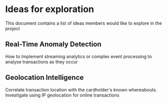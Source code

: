 # Ideas for exploration

This document contains a list of ideas members would like to explore in the project
## Real-Time Anomaly Detection
How to Implement streaming analytics or complex event processing to analyse transactions as they occur
## Geolocation Intelligence
Correlate transaction location with the cardholder's known whereabouts.
Investigate using IP geolocation for online transactions
